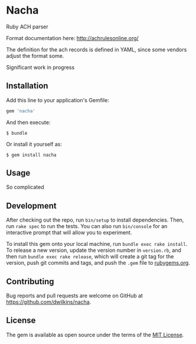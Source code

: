 # Nacha

Ruby ACH parser

Format documentation here: http://achrulesonline.org/

The definition for the ach records is defined in YAML, since some vendors
adjust the format some.

Significant work in progress



## Installation

Add this line to your application's Gemfile:

```ruby
gem 'nacha'
```

And then execute:

    $ bundle

Or install it yourself as:

    $ gem install nacha

## Usage

So complicated

## Development

After checking out the repo, run `bin/setup` to install dependencies. Then, run `rake spec` to run the tests. You can also run `bin/console` for an interactive prompt that will allow you to experiment.

To install this gem onto your local machine, run `bundle exec rake install`. To release a new version, update the version number in `version.rb`, and then run `bundle exec rake release`, which will create a git tag for the version, push git commits and tags, and push the `.gem` file to [rubygems.org](https://rubygems.org).

## Contributing

Bug reports and pull requests are welcome on GitHub at https://github.com/dwilkins/nacha.


## License

The gem is available as open source under the terms of the [MIT License](http://opensource.org/licenses/MIT).


